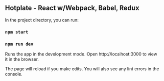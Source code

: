 ## Hotplate - React w/Webpack, Babel, Redux

In the project directory, you can run:

### `npm start`
### `npm run dev`

Runs the app in the development mode.
Open http://localhost:3000 to view it in the browser.

The page will reload if you make edits.
You will also see any lint errors in the console.